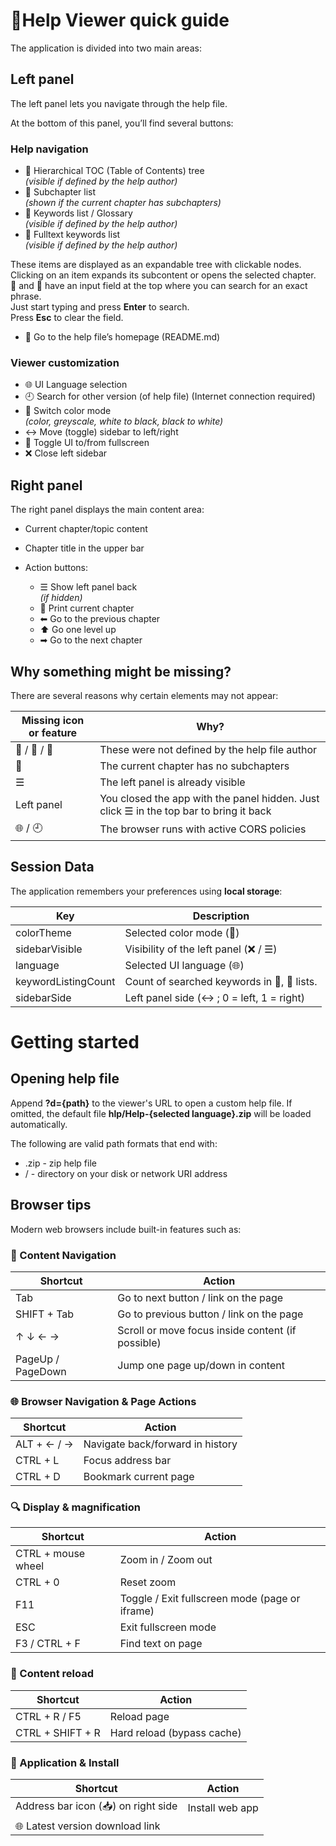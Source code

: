 # &#128214;Help Viewer quick guide

<!-- @print-keep-icons -->
The application is divided into two main areas:

## Left panel

The left panel lets you navigate through the help file.

At the bottom of this panel, you’ll find several buttons:

### Help navigation

  - &#x1F4D6; Hierarchical TOC (Table of Contents) tree  
    *(visible if defined by the help author)*
  - &#x1F516; Subchapter list  
    *(shown if the current chapter has subchapters)*
  - &#x1F4C7; Keywords list / Glossary  
    *(visible if defined by the help author)*
  - &#x1F50E; Fulltext keywords list  
    *(visible if defined by the help author)*

  These items are displayed as an expandable tree with clickable nodes. Clicking on an item expands its subcontent or opens the selected chapter.  
  &#x1F4C7; and &#x1F50E; have an input field at the top where you can search for an exact phrase.  
  Just start typing and press **Enter** to search.  
  Press **Esc** to clear the field.

  - &#x1F3E1; Go to the help file’s homepage (README.md)

### Viewer customization

  - 🌐 UI Language selection
  - 🕘 Search for other version (of help file) (Internet connection required)
  - &#127912; Switch color mode  
    *(color, greyscale, white to black, black to white)*
  - &#8596; Move (toggle) sidebar to left/right
  - &#x1F532; Toggle UI to/from fullscreen
  - &#x274C;&#xFE0E; Close left sidebar

## Right panel

The right panel displays the main content area:

- Current chapter/topic content
- Chapter title in the upper bar
- Action buttons:

  - &#x2630; Show left panel back  
    *(if hidden)*
  - &#x1F4C4; Print current chapter
  - &#x2B05; Go to the previous chapter
  - &#x2B06; Go one level up
  - &#x27A1; Go to the next chapter
  
## Why something might be missing?

There are several reasons why certain elements may not appear:

| Missing icon or feature | Why? |
|---|---|
| &#x1F4D6; / &#x1F4C7; / &#x1F50E; | These were not defined by the help file author |
| &#x1F516; | The current chapter has no subchapters |
| &#x2630; | The left panel is already visible |
| Left panel | You closed the app with the panel hidden. Just click ☰ in the top bar to bring it back |
| 🌐 / 🕘 | The browser runs with active CORS policies |

## Session Data

The application remembers your preferences using **local storage**:

| Key | Description |
|---|---|
| colorTheme | Selected color mode (&#127912;) |
| sidebarVisible | Visibility of the left panel (&#x274C;&#xFE0E; / &#x2630;) |
| language | Selected UI language (&#x1F310;) |
| keywordListingCount | Count of searched keywords in &#x1F4C7;, &#x1F50E; lists. |
| sidebarSide | Left panel side (&#8596; ; 0 = left, 1 = right) |

# Getting started

## Opening help file

Append **?d={path}** to the viewer's URL to open a custom help file.
If omitted, the default file **hlp/Help-{selected language}.zip** will be loaded automatically.

The following are valid path formats that end with:

- .zip - zip help file
- / - directory on your disk or network URI address

## Browser tips

Modern web browsers include built-in features such as:

### 🧭 Content Navigation

| Shortcut | Action |
|---|---|
| Tab | Go to next button / link on the page |
| SHIFT + Tab | Go to previous button / link on the page |
| ↑ ↓ ← → | Scroll or move focus inside content (if possible) |
| PageUp / PageDown | Jump one page up/down in content |

### &#127760; Browser Navigation & Page Actions

| Shortcut | Action |
|---|---|
| ALT + ← / → | Navigate back/forward in history |
| CTRL + L | Focus address bar |
| CTRL + D | Bookmark current page |

### &#x1F50D; Display & magnification

| Shortcut | Action |
|---|---|
| CTRL + mouse wheel | Zoom in / Zoom out |
| CTRL + 0 | Reset zoom |
| F11 | Toggle / Exit fullscreen mode (page or iframe) |
| ESC | Exit fullscreen mode |
| F3 / CTRL + F | Find text on page |

### &#x1F501; Content reload

| Shortcut | Action |
|---|---|
| CTRL + R / F5 | Reload page |
| CTRL + SHIFT + R | Hard reload (bypass cache) |

### &#x1F4BE; Application & Install

| Shortcut | Action |
|---|---|
| Address bar icon (&#x1F4E5;) on right side | Install web app |
| 🌐 Latest version download link | <span id="linkhereI"></span> |

<script>
  insertDownloadLink('linkhereI', '@ (_)');
</script>
